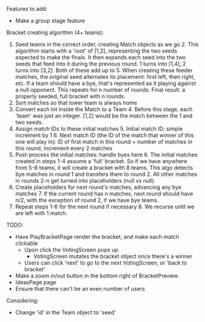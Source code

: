 Features to add:
- Make a group stage feature

Bracket creating algorithm (4+ teams):
1. Seed teams in the correct order, creating Match objects as we go
   2. This algorithm starts with a 'root' of [1,2], representing the two seeds expected to make the finals. It then expands each seed into the two seeds that feed into it during the previous round. 1 turns into [1,4], 2 turns into [3,2]. Both of these add up to 5. When creating these feeder matches, the original seed alternates its placement: first left, then right, etc. If a team should have a bye, that's represented as it playing against a null opponent. This repeats for n number of rounds. Final result: a properly seeded, full bracket with n rounds. 
2. Sort matches so that lower team is always home
3. Convert each Int inside the Match to a Team
   4. Before this stage, each 'team' was just an integer. [1,2] would be the match between the 1 and two seeds.
4. Assign match IDs to these initial matches
   5. Initial match ID: simple increment by 1
   6. Next match ID (the ID of the match that winner of this one will play in): ID of first match in this round + number of matches in this round, increment every 2 matches
5. Post-process the initial matches: handle byes here
   6. The initial matches created in steps 1-4 assume a 'full' bracket. So if we have anywhere from 5-8 teams, it will create a bracket with 8 teams. This algo detects bye matches in round 1 and transfers them to round 2. All other matches in rounds 2-n get turned into placeholders (null vs null).
6. Create placeholders for next round's matches, advancing any bye matches
   7. If the current round has n matches, next round should have n/2, with the exception of round 2, if we have bye teams.
7. Repeat steps 1-6 for the next round if necessary 
   8. We recurse until we are left with 1 match.

TODO:
- Have PlayBracketPage render the bracket, and make each match clickable
  - Upon click the VotingScreen pops up
    - VotingScreen mutates the bracket object once there's a winner
  - Users can click 'next' to go to the next VotingScreen, or 'back to bracket'
- Make a zoom in/out button in the bottom right of BracketPreview
- IdeasPage page
- Ensure that there can't be an even number of users

Considering:
- Change 'id' in the Team object to 'seed'